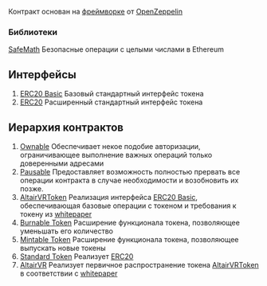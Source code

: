 Контракт основан на [фреймворке](https://github.com/OpenZeppelin/zeppelin-solidity) от [OpenZeppelin](https://github.com/OpenZeppelin)

### Библиотеки
  [SafeMath](https://github.com/umbrochcho/FirstProject/blob/master/SafeMath.sol) Безопасные операции с целыми числами в Ethereum

## Интерфейсы
  1. [ERC20 Basic](https://github.com/umbrochcho/FirstProject/blob/master/ERC20Basic.sol) Базовый стандартный интерфейс токена
  2. [ERC20](https://github.com/umbrochcho/FirstProject/blob/master/ERC20.sol) Расширенный стандартный интерфейс токена
  
## Иерархия контрактов
  1. [Ownable](https://github.com/umbrochcho/FirstProject/blob/master/Ownable.sol) Обеспечивает некое подобие авторизации, ограничивающее выполнение важных операций только доверенными адресами
  2. [Pausable](https://github.com/umbrochcho/FirstProject/blob/master/Pausable.sol) Предоставляет возможность полностью прервать все операции контракта в случае необходимости и возобновить их позже.
  3. [AltairVRToken](https://github.com/umbrochcho/FirstProject/blob/master/BasicToken.sol) Реализация интерфейса [ERC20 Basic](https://github.com/umbrochcho/FirstProject/blob/master/ERC20Basic.sol), обеспечивающая базовые операции с токеном и требования к токену из [whitepaper](https://altair.fm/ico/whitepaper_altairvr_rus.pdf) 
  4. [Burnable Token](https://github.com/umbrochcho/FirstProject/blob/master/BurnableToken.sol) Расширение функционала токена, позволяющее уменьшать его количество
  5. [Mintable Token](https://github.com/umbrochcho/FirstProject/blob/master/MintableToken.sol) Расширение функционала токена, позволяющее выпускать новые токены
  6. [Standard Token](https://github.com/umbrochcho/FirstProject/blob/master/StandardToken.sol) Реализует [ERC20](https://github.com/umbrochcho/FirstProject/blob/master/ERC20.sol) 
  7. [AltairVR](https://github.com/umbrochcho/FirstProject/blob/master/Crowdsale.sol) Реализует первичное распространение токена [AltairVRToken](https://github.com/umbrochcho/FirstProject/blob/master/BasicToken.sol) в соответствии с [whitepaper](https://altair.fm/ico/whitepaper_altairvr_rus.pdf)  


